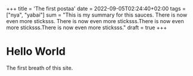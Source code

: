 +++
title = 'The first postaa'
date = 2022-09-05T02:24:40+02:00
tags = ["nya", "yabai"]
sum = "This is my summary for this sauces. There is now even more sticksss. There is now even more sticksss.There is now even more sticksss.There is now even more sticksss."
draft = true
+++

# Hello World
The first breath of this site.